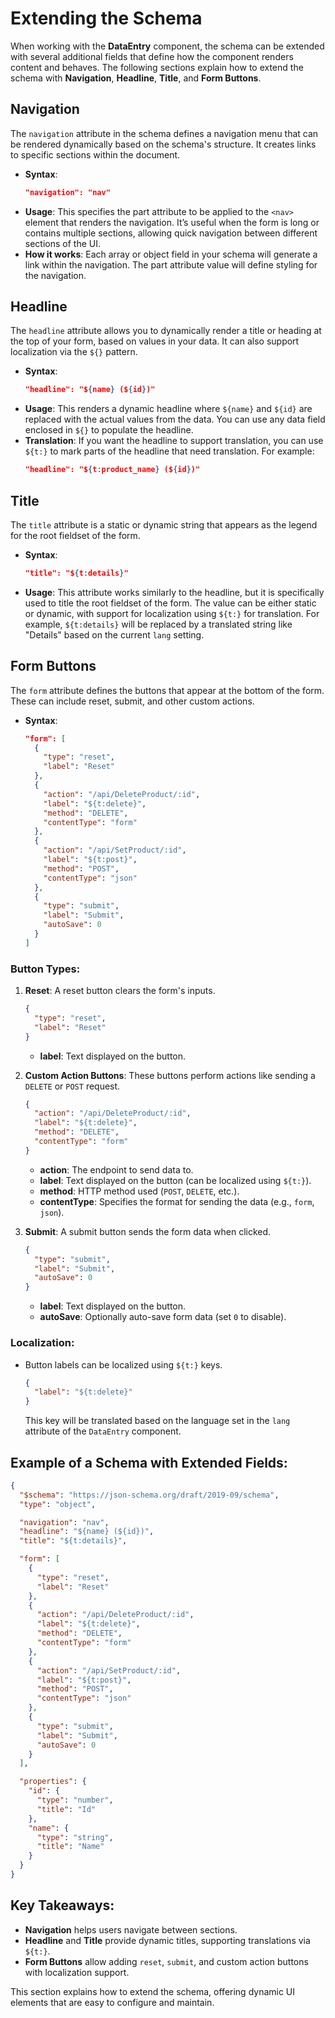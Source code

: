 
# Extending the Schema

When working with the **DataEntry** component, the schema can be extended with several additional fields that define how the component renders content and behaves. The following sections explain how to extend the schema with **Navigation**, **Headline**, **Title**, and **Form Buttons**.

## Navigation

The `navigation` attribute in the schema defines a navigation menu that can be rendered dynamically based on the schema's structure. It creates links to specific sections within the document.

- **Syntax**:
  ```json
  "navigation": "nav"
  ```
- **Usage**: This specifies the part attribute to be applied to the `<nav>` element that renders the navigation. It’s useful when the form is long or contains multiple sections, allowing quick navigation between different sections of the UI.
- **How it works**: Each array or object field in your schema will generate a link within the navigation. The part attribute value will define styling for the navigation.

## Headline

The `headline` attribute allows you to dynamically render a title or heading at the top of your form, based on values in your data. It can also support localization via the `${}` pattern.

- **Syntax**:
  ```json
  "headline": "${name} (${id})"
  ```
- **Usage**: This renders a dynamic headline where `${name}` and `${id}` are replaced with the actual values from the data. You can use any data field enclosed in `${}` to populate the headline.
- **Translation**: If you want the headline to support translation, you can use `${t:}` to mark parts of the headline that need translation. For example:
  ```json
  "headline": "${t:product_name} (${id})"
  ```

## Title

The `title` attribute is a static or dynamic string that appears as the legend for the root fieldset of the form.

- **Syntax**:
  ```json
  "title": "${t:details}"
  ```
- **Usage**: This attribute works similarly to the headline, but it is specifically used to title the root fieldset of the form. The value can be either static or dynamic, with support for localization using `${t:}` for translation. For example, `${t:details}` will be replaced by a translated string like "Details" based on the current `lang` setting.

## Form Buttons

The `form` attribute defines the buttons that appear at the bottom of the form. These can include reset, submit, and other custom actions.

- **Syntax**:
  ```json
  "form": [
    {
      "type": "reset",
      "label": "Reset"
    },
    {
      "action": "/api/DeleteProduct/:id",
      "label": "${t:delete}",
      "method": "DELETE",
      "contentType": "form"
    },
    {
      "action": "/api/SetProduct/:id",
      "label": "${t:post}",
      "method": "POST",
      "contentType": "json"
    },
    {
      "type": "submit",
      "label": "Submit",
      "autoSave": 0
    }
  ]
  ```

### Button Types:
1. **Reset**: A reset button clears the form's inputs.
   ```json
   {
     "type": "reset",
     "label": "Reset"
   }
   ```
   - **label**: Text displayed on the button.
   
2. **Custom Action Buttons**: These buttons perform actions like sending a `DELETE` or `POST` request.
   ```json
   {
     "action": "/api/DeleteProduct/:id",
     "label": "${t:delete}",
     "method": "DELETE",
     "contentType": "form"
   }
   ```
   - **action**: The endpoint to send data to.
   - **label**: Text displayed on the button (can be localized using `${t:}`).
   - **method**: HTTP method used (`POST`, `DELETE`, etc.).
   - **contentType**: Specifies the format for sending the data (e.g., `form`, `json`).
   
3. **Submit**: A submit button sends the form data when clicked.
   ```json
   {
     "type": "submit",
     "label": "Submit",
     "autoSave": 0
   }
   ```
   - **label**: Text displayed on the button.
   - **autoSave**: Optionally auto-save form data (set `0` to disable).

### Localization:
- Button labels can be localized using `${t:}` keys.
  ```json
  {
    "label": "${t:delete}"
  }
  ```
  This key will be translated based on the language set in the `lang` attribute of the `DataEntry` component.

## Example of a Schema with Extended Fields:

```json
{
  "$schema": "https://json-schema.org/draft/2019-09/schema",
  "type": "object",

  "navigation": "nav",
  "headline": "${name} (${id})",
  "title": "${t:details}",

  "form": [
    {
      "type": "reset",
      "label": "Reset"
    },
    {
      "action": "/api/DeleteProduct/:id",
      "label": "${t:delete}",
      "method": "DELETE",
      "contentType": "form"
    },
    {
      "action": "/api/SetProduct/:id",
      "label": "${t:post}",
      "method": "POST",
      "contentType": "json"
    },
    {
      "type": "submit",
      "label": "Submit",
      "autoSave": 0
    }
  ],

  "properties": {
    "id": {
      "type": "number",
      "title": "Id"
    },
    "name": {
      "type": "string",
      "title": "Name"
    }
  }
}
```

## Key Takeaways:
- **Navigation** helps users navigate between sections.
- **Headline** and **Title** provide dynamic titles, supporting translations via `${t:}`.
- **Form Buttons** allow adding `reset`, `submit`, and custom action buttons with localization support.

This section explains how to extend the schema, offering dynamic UI elements that are easy to configure and maintain.
